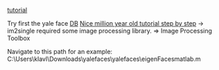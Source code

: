 [tutorial](https://www.youtube.com/watch?v=MH3641s3Roc)

Try first the yale face [DB](https://web.archive.org/web/20140212180033/http://vision.ucsd.edu/content/yale-face-database)
[Nice million year old tutorial step by step](https://web.archive.org/web/20140227184520/http://fewtutorials.bravesites.com/tutorials)
-> im2single required some image processing library. => Image Processing Toolbox

Navigate to this path for an example: C:\Users\klavl\Downloads\yalefaces\yalefaces\eigenFacesmatlab.m
